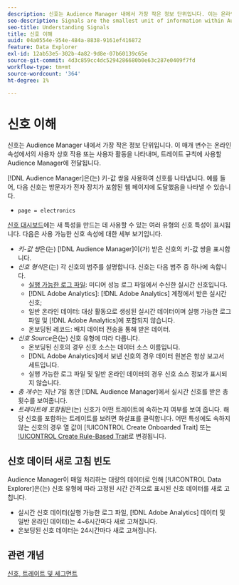 ```yaml
---
description: 신호는 Audience Manager 내에서 가장 작은 정보 단위입니다. 이는 온라인 속성에 대한 사용자 상호 작용 또는 사용자 활동을 나타내며 트레이트 규칙에 사용할 Audience Manager에 전달됩니다.
seo-description: Signals are the smallest unit of information within Audience Manager. They represent user interactions or user activity on your online properties, and get passed on to Audience Manager to be used in trait rules.
seo-title: Understanding Signals
title: 신호 이해
uuid: 04a0554e-954e-484a-8838-9161ef416872
feature: Data Explorer
exl-id: 12ab53e5-302b-4a82-9d8e-07b60139c65e
source-git-commit: 4d3c859cc4dc5294286680b0e63c287e0409f7fd
workflow-type: tm+mt
source-wordcount: '364'
ht-degree: 1%

---
```


# 신호 이해

신호는 Audience Manager 내에서 가장 작은 정보 단위입니다. 이 매개 변수는 온라인 속성에서의 사용자 상호 작용 또는 사용자 활동을 나타내며, 트레이트 규칙에 사용할 Audience Manager에 전달됩니다.

[!DNL Audience Manager]은(는) 키-값 쌍을 사용하여 신호를 나타냅니다. 예를 들어, 다음 신호는 방문자가 전자 장치가 포함된 웹 페이지에 도달했음을 나타낼 수 있습니다.

* `page = electronics`

[신호 대시보드](../../features/data-explorer/data-explorer-signals-dashboard.md)에는 새 특성을 만드는 데 사용할 수 있는 여러 유형의 신호 특성이 표시됩니다. 다음은 사용 가능한 신호 속성에 대한 세부 보기입니다.

* *키-값 쌍*&#x200B;은(는) [!DNL Audience Manager]이(가) 받은 신호의 키-값 쌍을 표시합니다.
* *신호 형식*&#x200B;은(는) 각 신호의 범주를 설명합니다. 신호는 다음 범주 중 하나에 속합니다.
   * [실행 가능한 로그 파일](/help/using/integration/media-data-integration/actionable-log-files.md): 미디어 성능 로그 파일에서 수신한 실시간 신호입니다.
   * [!DNL Adobe Analytics]: [!DNL Adobe Analytics] 계정에서 받은 실시간 신호;
   * 일반 온라인 데이터: 대상 활동으로 생성된 실시간 데이터이며 실행 가능한 로그 파일 및 [!DNL Adobe Analytics]에 포함되지 않습니다.
   * 온보딩된 레코드: 배치 데이터 전송을 통해 받은 데이터.
* *신호 Source*&#x200B;은(는) 신호 유형에 따라 다릅니다.
   * 온보딩된 신호의 경우 신호 소스는 데이터 소스 이름입니다.
   * [!DNL Adobe Analytics]에서 보낸 신호의 경우 데이터 원본은 항상 보고서 세트입니다.
   * 실행 가능한 로그 파일 및 일반 온라인 데이터의 경우 신호 소스 정보가 표시되지 않습니다.
* *총 개수*&#x200B;는 지난 7일 동안 [!DNL Audience Manager]에서 실시간 신호를 받은 총 횟수를 보여줍니다.
* *트레이트에 포함됨*&#x200B;은(는) 신호가 어떤 트레이트에 속하는지 여부를 보여 줍니다. 해당 신호를 포함하는 트레이트를 보려면 화살표를 클릭합니다. 어떤 특성에도 속하지 않는 신호의 경우 열 값이 [!UICONTROL Create Onboarded Trait] 또는 [!UICONTROL Create Rule-Based Trait](으)로 변경됩니다.

## 신호 데이터 새로 고침 빈도

Audience Manager이 매일 처리하는 대량의 데이터로 인해 [!UICONTROL Data Explorer]은(는) 신호 유형에 따라 고정된 시간 간격으로 표시된 신호 데이터를 새로 고칩니다.

* 실시간 신호 데이터(실행 가능한 로그 파일, [!DNL Adobe Analytics] 데이터 및 일반 온라인 데이터)는 4~6시간마다 새로 고쳐집니다.
* 온보딩된 신호 데이터는 24시간마다 새로 고쳐집니다.

## 관련 개념

[신호, 트레이트 및 세그먼트](/help/using/reference/signal-trait-segment.md)
